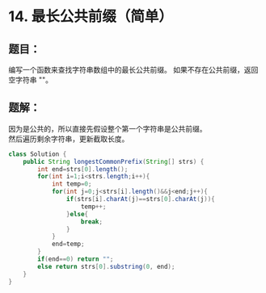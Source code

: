 # 14. 最长公共前缀（简单）
## 题目：
编写一个函数来查找字符串数组中的最长公共前缀。
如果不存在公共前缀，返回空字符串 ""。
## 题解：
因为是公共的，所以直接先假设整个第一个字符串是公共前缀。\
然后遍历剩余字符串，更新截取长度。
```java
class Solution {
    public String longestCommonPrefix(String[] strs) {
        int end=strs[0].length();
        for(int i=1;i<strs.length;i++){
            int temp=0;
            for(int j=0;j<strs[i].length()&&j<end;j++){
                if(strs[i].charAt(j)==strs[0].charAt(j)){
                    temp++;
                }else{
                    break;
                }
            }
            end=temp;
        }
        if(end==0) return "";
        else return strs[0].substring(0, end);
    }
}
```